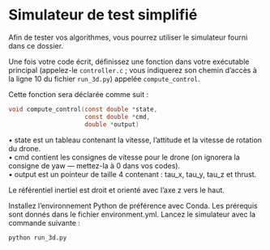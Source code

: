 # Simulateur de test simplifié

Afin de tester vos algorithmes, vous pourrez utiliser le simulateur fourni dans ce dossier.

Une fois votre code écrit, définissez une fonction dans votre exécutable principal (appelez-le `controller.c` ; vous indiquerez son chemin d’accès à la ligne 10 du fichier `run_3d.py`) appelée `compute_control`.

Cette fonction sera déclarée comme suit :

```c
void compute_control(const double *state,
                     const double *cmd,
                     double *output)
```

•	state est un tableau contenant la vitesse, l’attitude et la vitesse de rotation du drone. \
•	cmd contient les consignes de vitesse pour le drone (on ignorera la consigne de yaw — mettez-la à 0 dans vos codes).\
•	output est un pointeur de taille 4 contenant : tau_x, tau_y, tau_z et thrust.

Le référentiel inertiel est droit et orienté avec l’axe z vers le haut.

Installez l’environnement Python de préférence avec Conda. Les prérequis sont donnés dans le fichier environment.yml.
Lancez le simulateur avec la commande suivante :

```bash
python run_3d.py
```